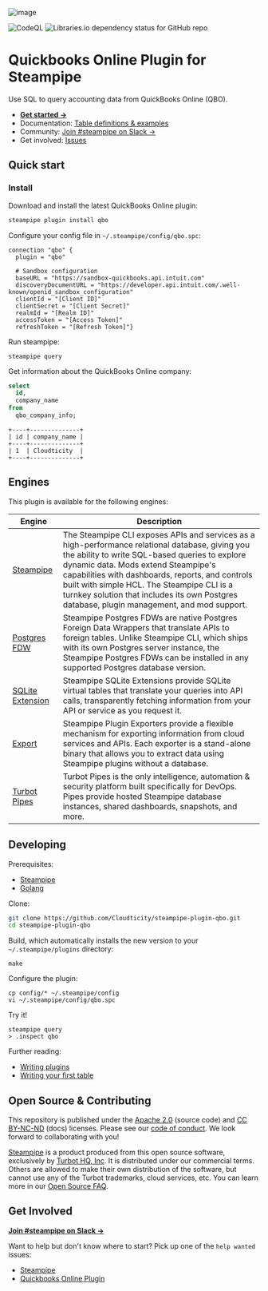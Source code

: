 <!-- markdownlint-disable-next-line MD041 -->
![image](https://www.cloudticity.com/hubfs/Cloudticity_Logo_2020%20(1).png#keepProtocol)

![CodeQL](https://github.com/Cloudticity/steampipe-plugin-qbo/actions/workflows/codeql.yml/badge.svg) ![Libraries.io dependency status for GitHub repo](https://img.shields.io/librariesio/github/:user/:repo)

# Quickbooks Online Plugin for Steampipe

Use SQL to query accounting data from QuickBooks Online (QBO).

- **[Get started →](https://cloudticity.com)**
- Documentation: [Table definitions & examples](https://hub.steampipe.io/plugins/turbot/ansible/tables)
- Community: [Join #steampipe on Slack →](https://turbot.com/community/join)
- Get involved: [Issues](https://github.com/Cloudticity/steampipe-plugin-qbo/issues)

## Quick start

### Install

Download and install the latest QuickBooks Online plugin:

```bash
steampipe plugin install qbo
```

Configure your config file in `~/.steampipe/config/qbo.spc`:

```hcl
connection "qbo" {
  plugin = "qbo"

  # Sandbox configuration
  baseURL = "https://sandbox-quickbooks.api.intuit.com"
  discoveryDocumentURL = "https://developer.api.intuit.com/.well-known/openid_sandbox_configuration"
  clientId = "[Client ID]"
  clientSecret = "[Client Secret]"
  realmId = "[Realm ID]"
  accessToken = "[Access Token]"
  refreshToken = "[Refresh Token]"}
```

Run steampipe:

```shell
steampipe query
```

Get information about the QuickBooks Online company:

```sql
select
  id,
  company_name
from
  qbo_company_info;
```

```
+----+--------------+
| id | company_name | 
+----+--------------+
| 1  | Cloudticity  | 
+----+--------------+
```

## Engines

This plugin is available for the following engines:

| Engine        | Description
|---------------|------------------------------------------
| [Steampipe](https://steampipe.io/docs) | The Steampipe CLI exposes APIs and services as a high-performance relational database, giving you the ability to write SQL-based queries to explore dynamic data. Mods extend Steampipe's capabilities with dashboards, reports, and controls built with simple HCL. The Steampipe CLI is a turnkey solution that includes its own Postgres database, plugin management, and mod support.
| [Postgres FDW](https://steampipe.io/docs/steampipe_postgres/overview) | Steampipe Postgres FDWs are native Postgres Foreign Data Wrappers that translate APIs to foreign tables. Unlike Steampipe CLI, which ships with its own Postgres server instance, the Steampipe Postgres FDWs can be installed in any supported Postgres database version.
| [SQLite Extension](https://steampipe.io/docs/steampipe_sqlite/overview) | Steampipe SQLite Extensions provide SQLite virtual tables that translate your queries into API calls, transparently fetching information from your API or service as you request it.
| [Export](https://steampipe.io/docs/steampipe_export/overview) | Steampipe Plugin Exporters provide a flexible mechanism for exporting information from cloud services and APIs. Each exporter is a stand-alone binary that allows you to extract data using Steampipe plugins without a database.
| [Turbot Pipes](https://turbot.com/pipes/docs) | Turbot Pipes is the only intelligence, automation & security platform built specifically for DevOps. Pipes provide hosted Steampipe database instances, shared dashboards, snapshots, and more.

## Developing

Prerequisites:

- [Steampipe](https://steampipe.io/downloads)
- [Golang](https://golang.org/doc/install)

Clone:

```sh
git clone https://github.com/Cloudticity/steampipe-plugin-qbo.git
cd steampipe-plugin-qbo
```

Build, which automatically installs the new version to your `~/.steampipe/plugins` directory:

```
make
```

Configure the plugin:

```
cp config/* ~/.steampipe/config
vi ~/.steampipe/config/qbo.spc
```

Try it!

```
steampipe query
> .inspect qbo
```

Further reading:

- [Writing plugins](https://steampipe.io/docs/develop/writing-plugins)
- [Writing your first table](https://steampipe.io/docs/develop/writing-your-first-table)

## Open Source & Contributing

This repository is published under the [Apache 2.0](https://www.apache.org/licenses/LICENSE-2.0) (source code) and [CC BY-NC-ND](https://creativecommons.org/licenses/by-nc-nd/2.0/) (docs) licenses. Please see our [code of conduct](https://github.com/turbot/.github/blob/main/CODE_OF_CONDUCT.md). We look forward to collaborating with you!

[Steampipe](https://steampipe.io) is a product produced from this open source software, exclusively by [Turbot HQ, Inc](https://turbot.com). It is distributed under our commercial terms. Others are allowed to make their own distribution of the software, but cannot use any of the Turbot trademarks, cloud services, etc. You can learn more in our [Open Source FAQ](https://turbot.com/open-source).

## Get Involved

**[Join #steampipe on Slack →](https://turbot.com/community/join)**

Want to help but don't know where to start? Pick up one of the `help wanted` issues:

- [Steampipe](https://github.com/turbot/steampipe/labels/help%20wanted)
- [Quickbooks Online Plugin](https://github.com/turbot/steampipe-plugin-qbo/labels/help%20wanted)
